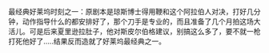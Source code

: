 最经典好莱坞时刻之一：原剧本是琼斯博士得用鞭和这个阿拉伯人对决，打好几分钟，动作指导什么的都安排好了，那个刀手是专业的，而且准备了几个月拍这场大活儿。可是后来夏里逊拉肚子，他对斯皮尔伯格建议，别搞这么多了，要不就一枪打死他好了.....结果反而造就了好莱坞最经典之一。 
